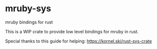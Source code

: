 # mruby-sys
mruby bindings for rust

This is a WIP crate to provide low level bindings for mruby in rust.

Special thanks to this guide for helping: https://kornel.ski/rust-sys-crate
